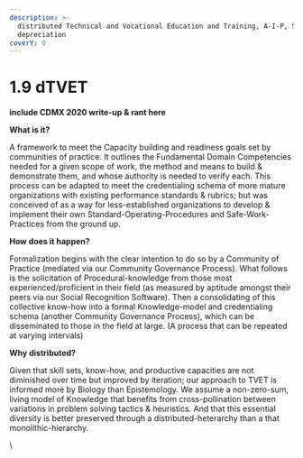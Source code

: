 ```yaml
---
description: >-
  distributed Technical and Vocational Education and Training, A-I-P, Skillset
  depreciation
coverY: 0
---
```


# 1.9 dTVET

**include CDMX 2020 write-up & rant here**

**What is it?**&#x20;

A framework to meet the Capacity building and readiness goals set by communities of practice. It outlines the Fundamental Domain Competencies needed for a given scope of work, the method and means to build & demonstrate them, and whose authority is needed to verify each. This process can be adapted to meet the credentialing schema of more mature organizations with existing performance standards & rubrics; but was conceived of as a way for less-established organizations to develop & implement their own Standard-Operating-Procedures and Safe-Work-Practices from the ground up.

**How does it happen?**&#x20;

Formalization begins with the clear intention to do so by a Community of Practice (mediated via our Community Governance Process). What follows is the solicitation of Procedural-knowledge from those most experienced/proficient in their field (as measured by aptitude amongst their peers via our Social Recognition Software).  Then a consolidating of this collective know-how into a formal Knowledge-model and credentialing schema (another Community Governance Process), which can be disseminated to those in the field at large. (A process that can be repeated at varying intervals)

**Why distributed?**

Given that skill sets, know-how, and productive capacities are not diminished over time but improved by iteration; our approach to TVET is informed more by Biology than Epistemology.  We assume a non-zero-sum, living model of Knowledge that benefits from cross-pollination between variations in problem solving tactics & heuristics. And that this essential diversity is better preserved through a distributed-heterarchy than a that monolithic-hierarchy.

\
